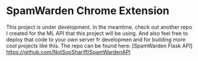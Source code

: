 # SpamWarden Chrome Extension

This project is under development. In the meantime, check out another repo I created for the ML API that this project will be using. And also feel free to deploy that code to your own server fr developmen and for building more cool projects like this. The repo can be found here: [SpamWarden Flask API]  https://github.com/NotSooShariff/SpamWardenAPI